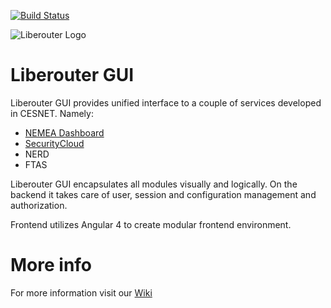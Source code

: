 [![Build Status](https://travis-ci.org/CESNET/liberouter-gui.svg?branch=master)](https://travis-ci.org/CESNET/liberouter-gui)

![Liberouter Logo](http://dmon100.liberouter.org/img/lr_logo_2.png "Liberouter logo")

# Liberouter GUI

Liberouter GUI provides unified interface to a couple of services developed in CESNET. Namely:
* [NEMEA Dashboard](https://github.com/CESNET/Nemea-Dashboard/tree/liberouter-gui)
* [SecurityCloud](https://github.com/CESNET/SecurityCloudGUIv2/tree/devel)
* NERD
* FTAS

Liberouter GUI encapsulates all modules visually and logically. On the backend it takes care of user, session and configuration management and authorization.

Frontend utilizes Angular 4 to create modular frontend environment.

# More info
For more information visit our [Wiki](https://github.com/CESNET/liberouter-gui/wiki)

